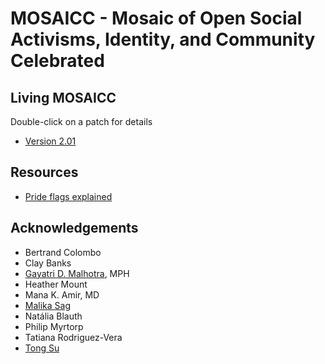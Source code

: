 # MOSAICC - Mosaic of Open Social Activisms, Identity, and Community Celebrated

## Living MOSAICC

Double-click on a patch for details
- [Version 2.01](2025-05/20250510/index.html)

## Resources

- [Pride flags explained](https://www.volvogroup.com/en/news-and-media/news/2021/jun/lgbtq-pride-flags-and-what-they-stand-for.html)

## Acknowledgements
- Bertrand Colombo
- Clay Banks
- [Gayatri D. Malhotra](https://unsplash.com/@gmalhotra), MPH
- Heather Mount
- Mana K. Amir, MD
- [Malika Sag](https://www.instagram.com/malikasag.ph/) 
- Natália Blauth
- Philip Myrtorp
- Tatiana Rodriguez-Vera 
- [Tong Su](https://unsplash.com/@tongsu)

